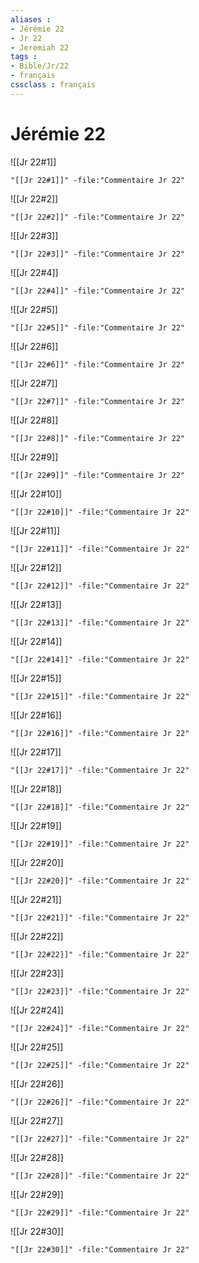 ```yaml
---
aliases : 
- Jérémie 22
- Jr 22
- Jeremiah 22
tags : 
- Bible/Jr/22
- français
cssclass : français
---
```


# Jérémie 22

![[Jr 22#1]]

```query
"[[Jr 22#1]]" -file:"Commentaire Jr 22"
```

![[Jr 22#2]]

```query
"[[Jr 22#2]]" -file:"Commentaire Jr 22"
```

![[Jr 22#3]]

```query
"[[Jr 22#3]]" -file:"Commentaire Jr 22"
```

![[Jr 22#4]]

```query
"[[Jr 22#4]]" -file:"Commentaire Jr 22"
```

![[Jr 22#5]]

```query
"[[Jr 22#5]]" -file:"Commentaire Jr 22"
```

![[Jr 22#6]]

```query
"[[Jr 22#6]]" -file:"Commentaire Jr 22"
```

![[Jr 22#7]]

```query
"[[Jr 22#7]]" -file:"Commentaire Jr 22"
```

![[Jr 22#8]]

```query
"[[Jr 22#8]]" -file:"Commentaire Jr 22"
```

![[Jr 22#9]]

```query
"[[Jr 22#9]]" -file:"Commentaire Jr 22"
```

![[Jr 22#10]]

```query
"[[Jr 22#10]]" -file:"Commentaire Jr 22"
```

![[Jr 22#11]]

```query
"[[Jr 22#11]]" -file:"Commentaire Jr 22"
```

![[Jr 22#12]]

```query
"[[Jr 22#12]]" -file:"Commentaire Jr 22"
```

![[Jr 22#13]]

```query
"[[Jr 22#13]]" -file:"Commentaire Jr 22"
```

![[Jr 22#14]]

```query
"[[Jr 22#14]]" -file:"Commentaire Jr 22"
```

![[Jr 22#15]]

```query
"[[Jr 22#15]]" -file:"Commentaire Jr 22"
```

![[Jr 22#16]]

```query
"[[Jr 22#16]]" -file:"Commentaire Jr 22"
```

![[Jr 22#17]]

```query
"[[Jr 22#17]]" -file:"Commentaire Jr 22"
```

![[Jr 22#18]]

```query
"[[Jr 22#18]]" -file:"Commentaire Jr 22"
```

![[Jr 22#19]]

```query
"[[Jr 22#19]]" -file:"Commentaire Jr 22"
```

![[Jr 22#20]]

```query
"[[Jr 22#20]]" -file:"Commentaire Jr 22"
```

![[Jr 22#21]]

```query
"[[Jr 22#21]]" -file:"Commentaire Jr 22"
```

![[Jr 22#22]]

```query
"[[Jr 22#22]]" -file:"Commentaire Jr 22"
```

![[Jr 22#23]]

```query
"[[Jr 22#23]]" -file:"Commentaire Jr 22"
```

![[Jr 22#24]]

```query
"[[Jr 22#24]]" -file:"Commentaire Jr 22"
```

![[Jr 22#25]]

```query
"[[Jr 22#25]]" -file:"Commentaire Jr 22"
```

![[Jr 22#26]]

```query
"[[Jr 22#26]]" -file:"Commentaire Jr 22"
```

![[Jr 22#27]]

```query
"[[Jr 22#27]]" -file:"Commentaire Jr 22"
```

![[Jr 22#28]]

```query
"[[Jr 22#28]]" -file:"Commentaire Jr 22"
```

![[Jr 22#29]]

```query
"[[Jr 22#29]]" -file:"Commentaire Jr 22"
```

![[Jr 22#30]]

```query
"[[Jr 22#30]]" -file:"Commentaire Jr 22"
```

